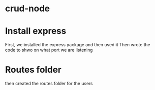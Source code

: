 # crud-node

# Install express
First, we installed the express package and then used it
Then wrote the code to shwo on what port we are listening

# Routes folder
then created the routes folder for the users 


